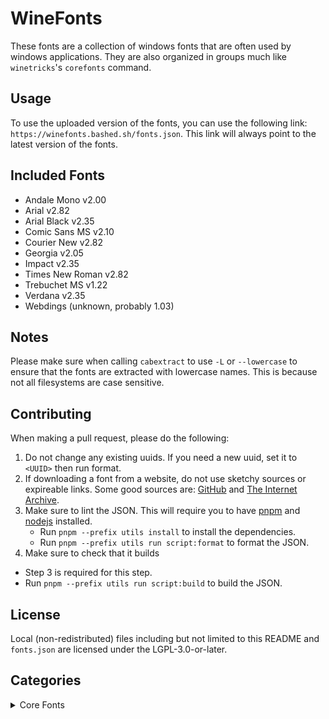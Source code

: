 # WineFonts

These fonts are a collection of windows fonts that are often used by windows applications. They are also organized in groups much like `winetricks`'s `corefonts` command.

## Usage

To use the uploaded version of the fonts, you can use the following link: `https://winefonts.bashed.sh/fonts.json`. This link will always point to the latest version of the fonts.

## Included Fonts

* Andale Mono v2.00
* Arial v2.82
* Arial Black v2.35
* Comic Sans MS v2.10
* Courier New v2.82
* Georgia v2.05
* Impact v2.35
* Times New Roman v2.82
* Trebuchet MS v1.22
* Verdana v2.35
* Webdings (unknown, probably 1.03)

## Notes

Please make sure when calling `cabextract` to use `-L` or `--lowercase` to ensure that the fonts are extracted with lowercase names. This is because not all filesystems are case sensitive.

## Contributing

When making a pull request, please do the following:
1. Do not change any existing uuids. If you need a new uuid, set it to `<UUID>` then run format.
2. If downloading a font from a website, do not use sketchy sources or expireable links. Some good sources are: [GitHub](https://github.com) and [The Internet Archive](https://archive.org).
3. Make sure to lint the JSON. This will require you to have [pnpm](https://pnpm.js.org) and [nodejs](https://nodejs.org) installed.
   * Run `pnpm --prefix utils install` to install the dependencies.
   * Run `pnpm --prefix utils run script:format` to format the JSON.
4. Make sure to check that it builds
  * Step 3 is required for this step.
  * Run `pnpm --prefix utils run script:build` to build the JSON.

## License

Local (non-redistributed) files including but not limited to this README and `fonts.json` are licensed under the LGPL-3.0-or-later.

## Categories

<details><summary>Core Fonts</summary>

* Andale Mono v2.00
* Arial v2.82
* Arial Black v2.35
* Comic Sans MS v2.10
* Courier New v2.82
* Georgia v2.05
* Impact v2.35
* Times New Roman v2.82
* Trebuchet MS v1.22
* Verdana v2.35
* Webdings (unknown, probably 1.03)

</details>